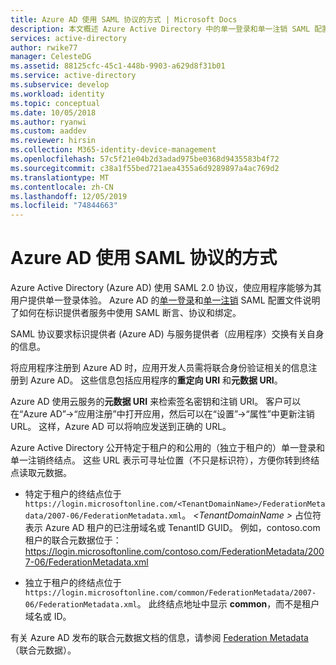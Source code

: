 ```yaml
---
title: Azure AD 使用 SAML 协议的方式 | Microsoft Docs
description: 本文概述 Azure Active Directory 中的单一登录和单一注销 SAML 配置文件。
services: active-directory
author: rwike77
manager: CelesteDG
ms.assetid: 88125cfc-45c1-448b-9903-a629d8f31b01
ms.service: active-directory
ms.subservice: develop
ms.workload: identity
ms.topic: conceptual
ms.date: 10/05/2018
ms.author: ryanwi
ms.custom: aaddev
ms.reviewer: hirsin
ms.collection: M365-identity-device-management
ms.openlocfilehash: 57c5f21e04b2d3adad975be0368d9435583b4f72
ms.sourcegitcommit: c38a1f55bed721aea4355a6d9289897a4ac769d2
ms.translationtype: MT
ms.contentlocale: zh-CN
ms.lasthandoff: 12/05/2019
ms.locfileid: "74844663"
---
```

# <a name="how-azure-ad-uses-the-saml-protocol"></a>Azure AD 使用 SAML 协议的方式

Azure Active Directory (Azure AD) 使用 SAML 2.0 协议，使应用程序能够为其用户提供单一登录体验。 Azure AD 的[单一登录](single-sign-on-saml-protocol.md)和[单一注销](single-sign-out-saml-protocol.md) SAML 配置文件说明了如何在标识提供者服务中使用 SAML 断言、协议和绑定。

SAML 协议要求标识提供者 (Azure AD) 与服务提供者（应用程序）交换有关自身的信息。

将应用程序注册到 Azure AD 时，应用开发人员需将联合身份验证相关的信息注册到 Azure AD。 这些信息包括应用程序的**重定向 URI** 和**元数据 URI**。

Azure AD 使用云服务的**元数据 URI** 来检索签名密钥和注销 URI。 客户可以在“Azure AD”->“应用注册”中打开应用，然后可以在“设置”->“属性”中更新注销 URL。 这样，Azure AD 可以将响应发送到正确的 URL。 

Azure Active Directory 公开特定于租户的和公用的（独立于租户的）单一登录和单一注销终结点。 这些 URL 表示可寻址位置（不只是标识符），方便你转到终结点读取元数据。

* 特定于租户的终结点位于 `https://login.microsoftonline.com/<TenantDomainName>/FederationMetadata/2007-06/FederationMetadata.xml`。 *\<TenantDomainName >* 占位符表示 Azure AD 租户的已注册域名或 TenantID GUID。 例如，contoso.com 租户的联合元数据位于： https://login.microsoftonline.com/contoso.com/FederationMetadata/2007-06/FederationMetadata.xml

* 独立于租户的终结点位于 `https://login.microsoftonline.com/common/FederationMetadata/2007-06/FederationMetadata.xml`。 此终结点地址中显示 **common**，而不是租户域名或 ID。

有关 Azure AD 发布的联合元数据文档的信息，请参阅 [Federation Metadata](azure-ad-federation-metadata.md)（联合元数据）。

